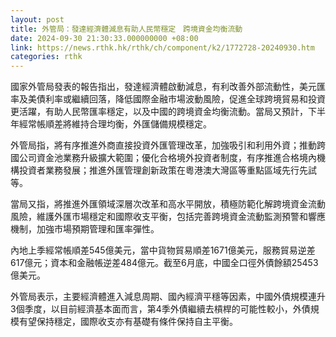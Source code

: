 ```yaml
---
layout: post
title: 外管局：發達經濟體減息有助人民幣穩定　跨境資金均衡流動
date: 2024-09-30 21:30:33.000000000 +08:00
link: https://news.rthk.hk/rthk/ch/component/k2/1772728-20240930.htm
categories: rthk
---
```


國家外管局發表的報告指出，發達經濟體啟動減息，有利改善外部流動性，美元匯率及美債利率或繼續回落，降低國際金融市場波動風險，促進全球跨境貿易和投資更活躍，有助人民幣匯率穩定，以及中國的跨境資金均衡流動。當局又預計，下半年經常帳順差將維持合理均衡，外匯儲備規模穩定。

外管局指，將有序推進外商直接投資外匯管理改革，加強吸引和利用外資；推動跨國公司資金池業務升級擴大範圍；優化合格境外投資者制度，有序推進合格境內機構投資者業務發展；推進外匯管理創新政策在粵港澳大灣區等重點區域先行先試等。

當局又指，將推進外匯領域深層次改革和高水平開放，積極防範化解跨境資金流動風險，維護外匯市場穩定和國際收支平衡，包括完善跨境資金流動監測預警和響應機制，加強市場預期管理和匯率彈性。

內地上季經常帳順差545億美元，當中貨物貿易順差1671億美元，服務貿易逆差617億元；資本和金融帳逆差484億元。截至6月底，中國全口徑外債餘額25453億美元。

外管局表示，主要經濟體進入減息周期、國內經濟平穩等因素，中國外債規模連升3個季度，以目前經濟基本面而言，第4季外債繼續去槓桿的可能性較小，外債規模有望保持穩定，國際收支亦有基礎有條件保持自主平衡。
